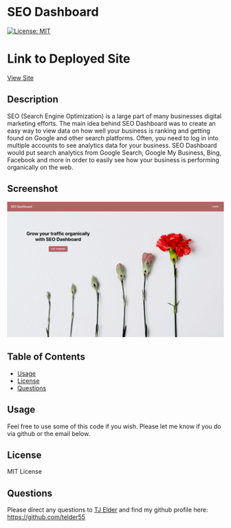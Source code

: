 # SEO Dashboard

[![License: MIT](https://img.shields.io/badge/License-MIT-yellow.svg)](https://opensource.org/licenses/MIT)

# Link to Deployed Site

[View Site](https://seodashboard.herokuapp.com/)

## Description

SEO (Search Engine Optimization) is a large part of many businesses digital marketing efforts. The main idea behind SEO Dashboard was to create an easy way to view data on how well your business is ranking and getting found on Google and other search platforms. Often, you need to log in into multiple accounts to see analytics data for your business. SEO Dashboard would put search analytics from Google Search, Google My Business, Bing, Facebook and more in order to easily see how your business is performing organically on the web.

## Screenshot

![Alt text](assets/images/SEO-Dashboard-Homepage.png?raw=true "Screenshot of Homepage")

## Table of Contents

- [Usage](#usage)
- [License](#license)
- [Questions](#questions)

## Usage

Feel free to use some of this code if you wish. Please let me know if you do via github or the email below.

## License

MIT License

## Questions

Please direct any questions to [TJ Elder](mailto:telder55@gmail.com?subject=[GitHub]) and find my github profile here: https://github.com/telder55
